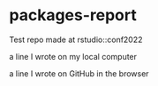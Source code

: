 # packages-report
Test repo made at rstudio::conf2022

a line I wrote on my local computer

a line I wrote on GitHub in the browser
